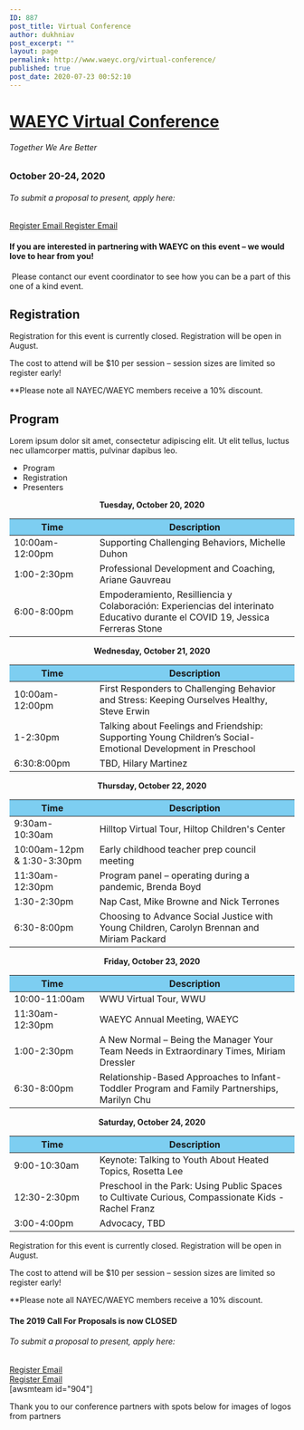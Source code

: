 ```yaml
---
ID: 887
post_title: Virtual Conference
author: dukhniav
post_excerpt: ""
layout: page
permalink: http://www.waeyc.org/virtual-conference/
published: true
post_date: 2020-07-23 00:52:10
---
```

<h1><a href="">WAEYC Virtual Conference</a></h1>		
			<h6>Together We Are Better</h6>		
			<h3>October 20-24, 2020</h3>		
			<h6>To submit a proposal to present, apply here:</h6>		
		<a href="https://www.eventbrite.com/e/2020-waeyc-call-for-proposals-tickets-108884454334" data-text="Register">
				Register
		</a>
		<a href="emailto:amandacardwell@frontier.com" data-text="Go!">
				Email
		</a>
		<a href="https://www.eventbrite.com/e/2020-waeyc-call-for-proposals-tickets-108884454334" data-text="Register">
				Register
		</a>
		<a href="emailto:amandacardwell@frontier.com" data-text="Go!">
				Email
		</a>
				<h4>If you are interested in partnering with WAEYC on this event – we would love to hear from you!</h4>
																						<p><p> Please contanct our event coordinator to see how you can be a part of this one of a kind event.</p></p>
			<h2>Registration</h2>		
		<p style="font-weight: 400;">Registration for this event is currently closed. Registration will be open in August.</p><p style="font-weight: 400;">The cost to attend will be $10 per session – session sizes are limited so register early!</p><p style="font-weight: 400;">**Please note all NAYEC/WAEYC members receive a 10% discount.</p>		
			<h2>Program</h2>		
		<p>Lorem ipsum dolor sit amet, consectetur adipiscing elit. Ut elit tellus, luctus nec ullamcorper mattis, pulvinar dapibus leo.</p>		
		  <ul>
	    		      		<li>                                                        	      		 Program</li>
	      		      		<li>                                                        	      		 Registration</li>
	      		      		<li>                                                        	      		 Presenters</li>
	      	    		</ul>
		      												<p style="text-align: center;"><b>Tuesday, October 20, 2020</b></p>
<table style="width: 100%;">
    <thead>
        <tr>
            <th style="background-color: #7dcef1; width: 30%;">Time</th>
            <th style="background-color: #7dcef1; width: 70%;">Description</th>
        </tr>
    </thead>
    <tbody>
        <tr>
            <td>10:00am-12:00pm</td>
            <td><a>Supporting Challenging Behaviors,
                    Michelle Duhon</a></td>
        </tr>
        <tr>
            <td>1:00-2:30pm</td>
            <td><a>Professional Development and
                    Coaching, Ariane Gauvreau</a></td>
        </tr>
        <tr>
            <td>6:00-8:00pm</td>
            <td><a>Empoderamiento, Resilliencia y
                    Colaboración: Experiencias del interinato Educativo durante
                    el COVID 19, Jessica Ferreras Stone</a></td>
        </tr>
    </tbody>
</table>
<p style="text-align: center;"><b>Wednesday, October 21, 2020</b></p>
<table style="width: 100%;" cellspacing="5" cellpadding="5">
    <thead>
        <tr>
            <th style="background-color: #7dcef1; width: 30%;">Time</th>
            <th style="background-color: #7dcef1; width: 70%;">Description</th>
        </tr>
    </thead>
    <tbody>
        <tr>
            <td>10:00am-12:00pm</td>
            <td>First Responders to Challenging Behavior and Stress:
                Keeping Ourselves Healthy, Steve Erwin</td>
        </tr>
        <tr>
            <td>1-2:30pm</td>
            <td>
                Talking about Feelings and Friendship: Supporting Young
                Children’s Social-Emotional Development in Preschool</td>
        </tr>
        <tr>
            <td>6:30:8:00pm</td>
            <td>
                TBD, Hilary Martinez
            </td>
        </tr>
    </tbody>
</table>
<p style="text-align: center;"><b>Thursday, October 22, 2020</b></p>
<table style="width: 100%;" cellspacing="5" cellpadding="5">
    <thead>
        <tr>
            <th style="background-color: #7dcef1; width: 30%;">Time</th>
            <th style="background-color: #7dcef1; width: 70%;">Description</th>
        </tr>
    </thead>
    <tbody>
        <tr>
            <td>9:30am-10:30am</td>
            <td>	
                Hilltop Virtual Tour, Hiltop Children's Center
            </td>
        </tr>
        <tr>
            <td>10:00am-12pm & 1:30-3:30pm</td>
            <td>Early childhood teacher prep council meeting</td>
        </tr>
        <tr>
            <td>11:30am-12:30pm</td>
            <td>Program panel – operating during a pandemic, Brenda Boyd</td>
        </tr>
        <tr>
            <td>1:30-2:30pm</td>
            <td>Nap Cast, Mike Browne and Nick Terrones</td>
        </tr>
        <tr>
            <td>6:30-8:00pm</td>
            <td>Choosing to Advance Social Justice with Young Children, Carolyn Brennan and Miriam Packard</td>
        </tr>
    </tbody>
</table>
<p style="text-align: center;"><b>Friday, October 23, 2020</b></p>
<table style="width: 100%;" cellspacing="5" cellpadding="5">
    <thead>
        <tr>
            <th style="background-color: #7dcef1; width: 30%;">Time</th>
            <th style="background-color: #7dcef1; width: 70%;">Description</th>
        </tr>
    </thead>
    <tbody>
        <tr>
            <td>10:00-11:00am</td>
            <td>WWU Virtual Tour, WWU</td>
        </tr>
        <tr>
            <td>11:30am-12:30pm</td>
            <td>WAEYC Annual Meeting, WAEYC</td>
        </tr>
        <tr>
            <td>1:00-2:30pm</td>
            <td>A New Normal – Being the Manager Your Team Needs in Extraordinary Times, Miriam Dressler</td>
        </tr>
        <tr>
            <td>6:30-8:00pm</td>
            <td>Relationship-Based Approaches to Infant-Toddler Program and Family Partnerships, Marilyn Chu</td>
        </tr>
    </tbody>
</table>
<p style="text-align: center;"><b>Saturday, October 24, 2020</b></p>
<table style="width: 100%;" cellspacing="5" cellpadding="5">
    <thead>
        <tr>
            <th style="background-color: #7dcef1; width: 30%;">Time</th>
            <th style="background-color: #7dcef1; width: 70%;">Description</th>
        </tr>
    </thead>
    <tbody>
        <tr>
            <td>9:00-10:30am</td>
            <td>Keynote: Talking to Youth About Heated Topics, Rosetta Lee</td>
        </tr>
        <tr>
            <td>12:30-2:30pm</td>
            <td>Preschool in the Park: Using Public Spaces to Cultivate Curious, Compassionate Kids - Rachel Franz</td>
        </tr>
        <tr>
            <td>3:00-4:00pm</td>
            <td>Advocacy, TBD</td>
        </tr>
    </tbody>
</table>							    			
		      												<p style="font-weight: 400;">Registration for this event is currently closed. Registration will be open in August.</p><p style="font-weight: 400;">The cost to attend will be $10 per session – session sizes are limited so register early!</p><p style="font-weight: 400;">**Please note all NAYEC/WAEYC members receive a 10% discount.</p>							    			
		      												<h4>The 2019 Call For Proposals is now CLOSED</h4>
<section
  data-id="96986f1"
  data-element_type="section"
  data-settings='{"stretch_section":"section-stretched"}'
  style="width: 1069px; left: 0px;"
>
                <h6>
                  To submit a proposal to present, apply here:
                </h6>
                  <a
                    href="https://www.eventbrite.com/e/2020-waeyc-call-for-proposals-tickets-108884454334"
                    data-text="Register"
                  >
                      Register
                  </a>
                  <a
                    href="emailto:amandacardwell@frontier.com"
                    data-text="Go!"
                  >
                      Email
                  </a>
</section>
<section
  data-id="cee2e0e"
  data-element_type="section"
>
                  <a
                    href="https://www.eventbrite.com/e/2020-waeyc-call-for-proposals-tickets-108884454334"
                    data-text="Register"
                  >
                      Register
                  </a>
                  <a
                    href="emailto:amandacardwell@frontier.com"
                    data-text="Go!"
                  >
                      Email
                  </a>
</section>
		[awsmteam id="904"]<p>Thank you to our conference partners with spots below for images of logos from partners</p>